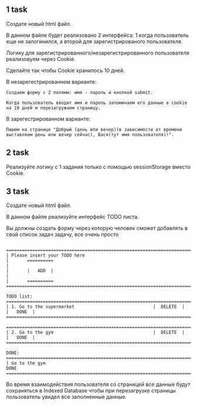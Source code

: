 ## 1 task

Создате новый html файл.
 
В данном файле будет реализовано 2 интерфейса: 1 когда пользователь еще не залогинился, а второй для зарегистрированого пользователя.

Логику для зарегистрированного/незарегистрированного пользователя реализовуем через Cookie.

Сделайте так чтобы Cookie хранилось 10 дней.

В незарегестрированном варианте: 

    Создаем форму с 2 полями: имя - пароль и кнопкой submit.
    
    Когда пользователь вводит имя и пароль запоминаем его данные в cookie на 10 дней и перезагружаем страницу.

В зарегестрированном варианте: 

    Пишем на странице "Добрый (день или вечер)(в зависимости от времени выставляем день или вечер сейчас), Вася(тут имя пользователя)!".
    

## 2 task

Реализуйте логику с 1 задания только с помощью sessionStorage вместо Cookie.

## 3 task

Создате новый html файл.
 
В данном файле реализуйте интерфейс TODO листа. 

Вы должны создать форму через которую человек сможет добавлять в свой список задач задачу, все очень просто 

```

=================================================================================    
| Please insert your TODO here                                                  |       ==========
|                                                                               |       |   ADD  |
|                                                                               |       ==========
=================================================================================

TODO list:
=================================================================================
| 1. Go to the supermarket                              |  DELETE  |  |   DONE  |
=================================================================================

=================================================================================
| 2. Go to the gym                                      |  DELETE  |  |   DONE  |
=================================================================================

DONE:
=================================================================================
| Go to the gym                                                              DONE
=================================================================================
```

Во время взаимодействия пользователя со страницей все данные будут сохраняться в Indexed Database чтобы при перезагрузке страницы пользователь увидел все заполненные данные.
